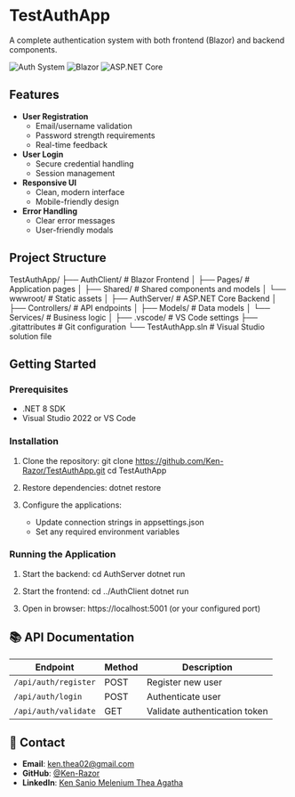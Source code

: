 # TestAuthApp

A complete authentication system with both frontend (Blazor) and backend components.

![Auth System](https://img.shields.io/badge/Authentication-System-blue)
![Blazor](https://img.shields.io/badge/Frontend-Blazor-purple)
![ASP.NET Core](https://img.shields.io/badge/Backend-ASP.NET_Core-green)

## Features

- **User Registration**
  - Email/username validation
  - Password strength requirements
  - Real-time feedback
- **User Login**
  - Secure credential handling
  - Session management
- **Responsive UI**
  - Clean, modern interface
  - Mobile-friendly design
- **Error Handling**
  - Clear error messages
  - User-friendly modals

## Project Structure
TestAuthApp/
├── AuthClient/ # Blazor Frontend
│ ├── Pages/ # Application pages
│ ├── Shared/ # Shared components and models
│ └── wwwroot/ # Static assets
│
├── AuthServer/ # ASP.NET Core Backend
│ ├── Controllers/ # API endpoints
│ ├── Models/ # Data models
│ └── Services/ # Business logic
│
├── .vscode/ # VS Code settings
├── .gitattributes # Git configuration
└── TestAuthApp.sln # Visual Studio solution file


## Getting Started

### Prerequisites

- .NET 8 SDK
- Visual Studio 2022 or VS Code

### Installation

1. Clone the repository:
    git clone https://github.com/Ken-Razor/TestAuthApp.git
    cd TestAuthApp

2. Restore dependencies:
    dotnet restore

3. Configure the applications:
   - Update connection strings in appsettings.json
   - Set any required environment variables

### Running the Application

1. Start the backend:
    cd AuthServer
    dotnet run

2. Start the frontend:
    cd ../AuthClient
    dotnet run

3. Open in browser:
    https://localhost:5001 (or your configured port)


## 📚 API Documentation

| Endpoint               | Method | Description                     |
|------------------------|--------|---------------------------------|
| `/api/auth/register`   | POST   | Register new user               |
| `/api/auth/login`      | POST   | Authenticate user               |
| `/api/auth/validate`   | GET    | Validate authentication token   |

## 📧 Contact

- **Email**: ken.thea02@gmail.com  
- **GitHub**: [@Ken-Razor](https://github.com/Ken-Razor)  
- **LinkedIn**: [Ken Sanio Melenium Thea Agatha](https://www.linkedin.com/in/kenthea2)
